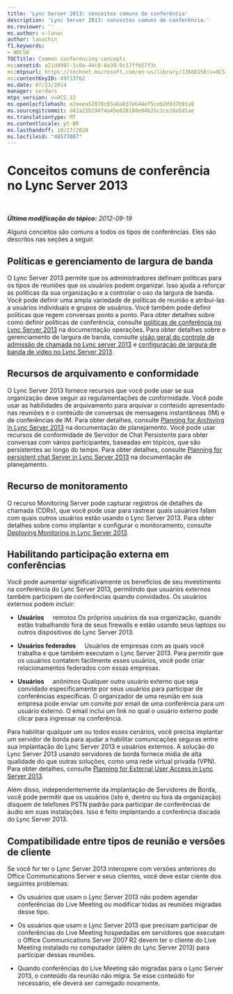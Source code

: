 ```yaml
---
title: 'Lync Server 2013: conceitos comuns de conferência'
description: 'Lync Server 2013: conceitos comuns de conferência.'
ms.reviewer: ''
ms.author: v-lanac
author: lanachin
f1.keywords:
- NOCSH
TOCTitle: Common conferencing concepts
ms:assetid: a21d4987-1c0a-44c8-8a39-9c17ffb57f3c
ms:mtpsurl: https://technet.microsoft.com/en-us/library/JJ688158(v=OCS.15)
ms:contentKeyID: 49733762
ms.date: 07/23/2014
manager: serdars
mtps_version: v=OCS.15
ms.openlocfilehash: e2eeea52070c65a8a037eb44e75ceb2d937b91a9
ms.sourcegitcommit: d42a21b194f4a45e828188e04b25c1ce28a5d1ae
ms.translationtype: MT
ms.contentlocale: pt-BR
ms.lasthandoff: 10/17/2020
ms.locfileid: "48577007"
---
```

# <a name="common-conferencing-concepts-in-lync-server-2013"></a>Conceitos comuns de conferência no Lync Server 2013

<div data-xmlns="http://www.w3.org/1999/xhtml">

<div class="topic" data-xmlns="http://www.w3.org/1999/xhtml" data-msxsl="urn:schemas-microsoft-com:xslt" data-cs="https://msdn.microsoft.com/">

<div data-asp="https://msdn2.microsoft.com/asp">



</div>

<div id="mainSection">

<div id="mainBody">

<span> </span>

_**Última modificação do tópico:** 2012-09-19_

Alguns conceitos são comuns a todos os tipos de conferências. Eles são descritos nas seções a seguir.

<div>

## <a name="policies-and-bandwidth-management"></a>Políticas e gerenciamento de largura de banda

O Lync Server 2013 permite que os administradores definam políticas para os tipos de reuniões que os usuários podem organizar. Isso ajuda a reforçar as políticas da sua organização e a controlar o uso da largura de banda. Você pode definir uma ampla variedade de políticas de reunião e atribuí-las a usuários individuais e grupos de usuários. Você também pode definir políticas que regem conversas ponto a ponto. Para obter detalhes sobre como definir políticas de conferência, consulte [políticas de conferência no Lync Server 2013](lync-server-2013-conferencing-policies.md) na documentação operações. Para obter detalhes sobre o gerenciamento de largura de banda, consulte [visão geral do controle de admissão de chamada no Lync server 2013](lync-server-2013-overview-of-call-admission-control.md) e [configuração de largura de banda de vídeo no Lync Server 2013](lync-server-2013-configuring-video-bandwidth.md).

</div>

<div>

## <a name="archiving-and-compliance-features"></a>Recursos de arquivamento e conformidade

O Lync Server 2013 fornece recursos que você pode usar se sua organização deve seguir as regulamentações de conformidade. Você pode usar as habilidades de arquivamento para arquivar o conteúdo apresentado nas reuniões e o conteúdo de conversas de mensagens instantâneas (IM) e de conferências de IM. Para obter detalhes, consulte [Planning for Archiving in Lync Server 2013](lync-server-2013-planning-for-archiving.md) na documentação de planejamento. Você pode usar recursos de conformidade de Servidor de Chat Persistente para obter conversas com vários participantes, baseadas em tópicos, que são persistentes ao longo do tempo. Para obter detalhes, consulte [Planning for persistent chat Server in Lync Server 2013](lync-server-2013-planning-for-persistent-chat-server.md) na documentação de planejamento.

</div>

<div>

## <a name="monitoring-feature"></a>Recurso de monitoramento

O recurso Monitoring Server pode capturar registros de detalhes da chamada (CDRs), que você pode usar para rastrear quais usuários falam com quais outros usuários estão usando o Lync Server 2013. Para obter detalhes sobre como implantar e configurar o monitoramento, consulte [Deploying Monitoring in Lync Server 2013](lync-server-2013-deploying-monitoring.md).

</div>

<div>

## <a name="enabling-external-participation-in-conferences"></a>Habilitando participação externa em conferências

Você pode aumentar significativamente os benefícios de seu investimento na conferência do Lync Server 2013, permitindo que usuários externos também participem de conferências quando convidados. Os usuários externos podem incluir:

  - **Usuários**     remotos Os próprios usuários da sua organização, quando estão trabalhando fora de seus firewalls e estão usando seus laptops ou outros dispositivos do Lync Server 2013.

  - **Usuários federados**     Usuários de empresas com as quais você trabalha e que também executam o Lync Server 2013. Para permitir que os usuários contatem facilmente esses usuários, você pode criar relacionamentos federados com essas empresas.

  - **Usuários**     anônimos Qualquer outro usuário externo que seja convidado especificamente por seus usuários para participar de conferências específicas. O organizador de uma reunião em sua empresa pode enviar um convite por email de uma conferência para um usuário externo. O email inclui um link no qual o usuário externo pode clicar para ingressar na conferência.

Para habilitar qualquer um ou todos esses cenários, você precisa implantar um servidor de borda para ajudar a habilitar comunicações seguras entre sua implantação do Lync Server 2013 e usuários externos. A solução do Lync Server 2013 usando servidores de borda fornece mídia de alta qualidade do que outras soluções, como uma rede virtual privada (VPN). Para obter detalhes, consulte [Planning for External User Access in Lync Server 2013](lync-server-2013-planning-for-external-user-access.md).

Além disso, independentemente da implantação de Servidores de Borda, você pode permitir que os usuários (isto é, dentro ou fora da organização) disquem de telefones PSTN padrão para participar de conferências de áudio em suas instalações. Isso é feito implantando a conferência discada do Lync Server 2013.

</div>

<div>

## <a name="compatibility-among-meeting-types-and-client-versions"></a>Compatibilidade entre tipos de reunião e versões de cliente

Se você for ter o Lync Server 2013 interopere com versões anteriores do Office Communications Server e seus clientes, você deve estar ciente dos seguintes problemas:

  - Os usuários que usam o Lync Server 2013 não podem agendar conferências do Live Meeting ou modificar todas as reuniões migradas desse tipo.

  - Os usuários que usam o Lync Server 2013 que precisam participar de conferências do Live Meeting hospedadas em servidores que executam o Office Communications Server 2007 R2 devem ter o cliente do Live Meeting instalado no computador (além do Lync Server 2013) para participar dessas reuniões.

  - Quando conferências do Live Meeting são migradas para o Lync Server 2013, o conteúdo da reunião não migra. Se esse conteúdo for necessário, ele deverá ser carregado novamente.

</div>

</div>

<span> </span>

</div>

</div>

</div>


